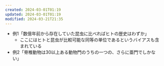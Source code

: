 ```yaml
---
created: 2024-03-01T01:19
updated: 2024-03-01T01:19
modified: 2024-03-21T21:35
---
```



- 例1「数億年前から存在していた昆虫に比べればヒトの歴史はわずか」
    - ここにはヒトと昆虫が比較可能な同等の単位であるというバイアスも含まれている
- 例2「脊椎動物は30以上ある動物門のうちの一つの、さらに亜門でしかない」